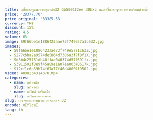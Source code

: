 ```yaml
---
title: เครื่องสกรูแผงควบคุมหลัก32 Gb500182ee 30hxc กลุ่มเครื่องสกรูระบายความร้อนด้วยน้ำ
price: '28377.70'
price_original: '33385.53'
currency: THB
discount: 15%
rating: 4.5
volume: 63
image: S9f66be1e1886423aae73f749e57a1c63Z.jpg
images:
  - S9f66be1e1886423aae73f749e57a1c63Z.jpg
  - S277cbba2a9574de5864d7306a3f5f8f1X.jpg
  - Sd8b4c25761db40ffaa040374d570691fx.jpg
  - S3911502f8e9f45a89e1a07ea00390617k.jpg
  - S12cf1c6a39b74f67a77f46d40009f9502.jpg
video: 4000234314370.mp4
categories:
  - name: เครื่องมือ
    slug: เคร-องม
  - name: อะไหล่ เครื่องมือ
    slug: อะไหล-เคร-องม
slug: เคร-องสกร-แผงควบค-มหล-ก32
encode: oEYlcaI
lang: th
---
```

  